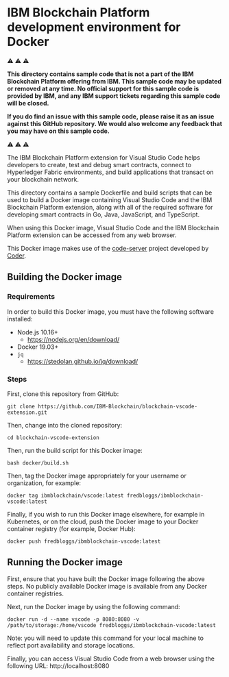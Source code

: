 # IBM Blockchain Platform development environment for Docker

:warning: :warning: :warning:

**This directory contains sample code that is not a part of the IBM Blockchain Platform offering from IBM. This sample code may be updated or removed at any time. No official support for this sample code is provided by IBM, and any IBM support tickets regarding this sample code will be closed.**

**If you do find an issue with this sample code, please raise it as an issue against this GitHub repository. We would also welcome any feedback that you may have on this sample code.**

:warning: :warning: :warning:

The IBM Blockchain Platform extension for Visual Studio Code helps developers to create, test and debug smart contracts, connect to Hyperledger Fabric environments, and build applications that transact on your blockchain network.

This directory contains a sample Dockerfile and build scripts that can be used to build a Docker image containing Visual Studio Code and the IBM Blockchain Platform extension, along with all of the required software for developing smart contracts in Go, Java, JavaScript, and TypeScript.

When using this Docker image, Visual Studio Code and the IBM Blockchain Platform extension can be accessed from any web browser.

This Docker image makes use of the [code-server](https://github.com/cdr/code-server) project developed by [Coder](https://coder.com/).

## Building the Docker image

### Requirements

In order to build this Docker image, you must have the following software installed:

- Node.js 10.16+
  - https://nodejs.org/en/download/
- Docker 19.03+
- `jq`
  - https://stedolan.github.io/jq/download/

### Steps

First, clone this repository from GitHub:

    git clone https://github.com/IBM-Blockchain/blockchain-vscode-extension.git

Then, change into the cloned repository:

    cd blockchain-vscode-extension

Then, run the build script for this Docker image:

    bash docker/build.sh

Then, tag the Docker image appropriately for your username or organization, for example:

    docker tag ibmblockchain/vscode:latest fredbloggs/ibmblockchain-vscode:latest

Finally, if you wish to run this Docker image elsewhere, for example in Kubernetes, or on the cloud, push the Docker image to your Docker container registry (for example, Docker Hub):

    docker push fredbloggs/ibmblockchain-vscode:latest

## Running the Docker image

First, ensure that you have built the Docker image following the above steps. No publicly available Docker image is available from any Docker container registries.

Next, run the Docker image by using the following command:

    docker run -d --name vscode -p 8080:8080 -v /path/to/storage:/home/vscode fredbloggs/ibmblockchain-vscode:latest

Note: you will need to update this command for your local machine to reflect port availability and storage locations.

Finally, you can access Visual Studio Code from a web browser using the following URL: http://localhost:8080